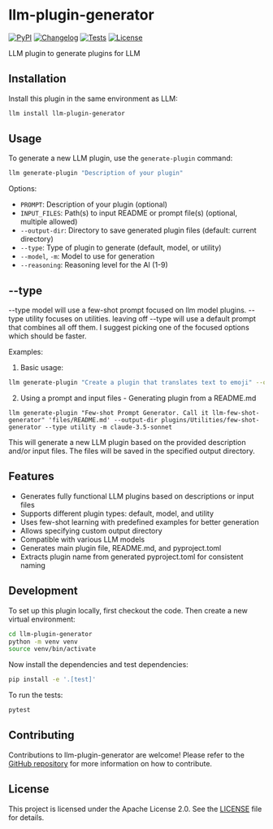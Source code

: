 # llm-plugin-generator

[![PyPI](https://img.shields.io/pypi/v/llm-plugin-generator.svg)](https://pypi.org/project/llm-plugin-generator/)
[![Changelog](https://img.shields.io/github/v/release/irthomasthomas/llm-plugin-generator?include_prereleases&label=changelog)](https://github.com/irthomasthomas/llm-plugin-generator/releases)
[![Tests](https://github.com/irthomasthomas/llm-plugin-generator/workflows/Test/badge.svg)](https://github.com/irthomasthomas/llm-plugin-generator/actions?query=workflow%3ATest)
[![License](https://img.shields.io/badge/license-Apache%202.0-blue.svg)](https://github.com/irthomasthomas/llm-plugin-generator/blob/main/LICENSE)

LLM plugin to generate plugins for LLM

## Installation

Install this plugin in the same environment as LLM:

```bash
llm install llm-plugin-generator
```

## Usage

To generate a new LLM plugin, use the `generate-plugin` command:

```bash
llm generate-plugin "Description of your plugin"
```

Options:

- `PROMPT`: Description of your plugin (optional)
- `INPUT_FILES`: Path(s) to input README or prompt file(s) (optional, multiple allowed)
- `--output-dir`: Directory to save generated plugin files (default: current directory)
- `--type`: Type of plugin to generate (default, model, or utility)
- `--model`, `-m`: Model to use for generation
- `--reasoning`: Reasoning level for the AI (1-9)

## --type
 --type model will use a few-shot prompt focused on llm model plugins. 
 --type utility focuses on utilities.
 leaving off --type will use a default prompt that combines all off them. I suggest picking one of the focused options which should be faster.
 
Examples:

1. Basic usage:
```bash
llm generate-plugin "Create a plugin that translates text to emoji" --output-dir ./my-new-plugin --type utility --model gpt-4
```

2. Using a prompt and input files - Generating plugin from a README.md
```
llm generate-plugin "Few-shot Prompt Generator. Call it llm-few-shot-generator" 'files/README.md' --output-dir plugins/Utilities/few-shot-generator --type utility -m claude-3.5-sonnet
```

This will generate a new LLM plugin based on the provided description and/or input files. The files will be saved in the specified output directory.

## Features

- Generates fully functional LLM plugins based on descriptions or input files
- Supports different plugin types: default, model, and utility
- Uses few-shot learning with predefined examples for better generation
- Allows specifying custom output directory
- Compatible with various LLM models
- Generates main plugin file, README.md, and pyproject.toml
- Extracts plugin name from generated pyproject.toml for consistent naming

## Development

To set up this plugin locally, first checkout the code. Then create a new virtual environment:

```bash
cd llm-plugin-generator
python -m venv venv
source venv/bin/activate
```

Now install the dependencies and test dependencies:

```bash
pip install -e '.[test]'
```

To run the tests:

```bash
pytest
```

## Contributing

Contributions to llm-plugin-generator are welcome! Please refer to the [GitHub repository](https://github.com/irthomasthomas/llm-plugin-generator) for more information on how to contribute.

## License

This project is licensed under the Apache License 2.0. See the [LICENSE](LICENSE) file for details.
